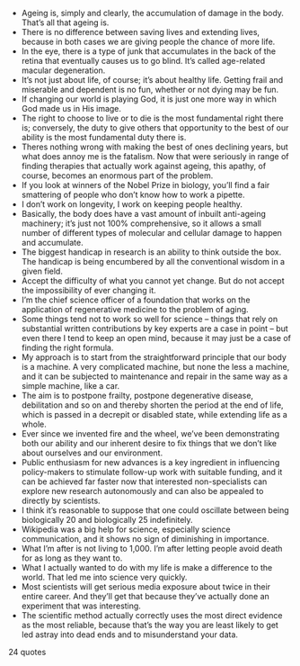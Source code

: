  - Ageing is, simply and clearly, the accumulation of damage in the body. That’s all that ageing is.
 - There is no difference between saving lives and extending lives, because in both cases we are giving people the chance of more life.
 - In the eye, there is a type of junk that accumulates in the back of the retina that eventually causes us to go blind. It’s called age-related macular degeneration.
 - It’s not just about life, of course; it’s about healthy life. Getting frail and miserable and dependent is no fun, whether or not dying may be fun.
 - If changing our world is playing God, it is just one more way in which God made us in His image.
 - The right to choose to live or to die is the most fundamental right there is; conversely, the duty to give others that opportunity to the best of our ability is the most fundamental duty there is.
 - Theres nothing wrong with making the best of ones declining years, but what does annoy me is the fatalism. Now that were seriously in range of finding therapies that actually work against ageing, this apathy, of course, becomes an enormous part of the problem.
 - If you look at winners of the Nobel Prize in biology, you’ll find a fair smattering of people who don’t know how to work a pipette.
 - I don’t work on longevity, I work on keeping people healthy.
 - Basically, the body does have a vast amount of inbuilt anti-ageing machinery; it’s just not 100% comprehensive, so it allows a small number of different types of molecular and cellular damage to happen and accumulate.
 - The biggest handicap in research is an ability to think outside the box. The handicap is being encumbered by all the conventional wisdom in a given field.
 - Accept the difficulty of what you cannot yet change. But do not accept the impossibility of ever changing it.
 - I’m the chief science officer of a foundation that works on the application of regenerative medicine to the problem of aging.
 - Some things tend not to work so well for science – things that rely on substantial written contributions by key experts are a case in point – but even there I tend to keep an open mind, because it may just be a case of finding the right formula.
 - My approach is to start from the straightforward principle that our body is a machine. A very complicated machine, but none the less a machine, and it can be subjected to maintenance and repair in the same way as a simple machine, like a car.
 - The aim is to postpone frailty, postpone degenerative disease, debilitation and so on and thereby shorten the period at the end of life, which is passed in a decrepit or disabled state, while extending life as a whole.
 - Ever since we invented fire and the wheel, we’ve been demonstrating both our ability and our inherent desire to fix things that we don’t like about ourselves and our environment.
 - Public enthusiasm for new advances is a key ingredient in influencing policy-makers to stimulate follow-up work with suitable funding, and it can be achieved far faster now that interested non-specialists can explore new research autonomously and can also be appealed to directly by scientists.
 - I think it’s reasonable to suppose that one could oscillate between being biologically 20 and biologically 25 indefinitely.
 - Wikipedia was a big help for science, especially science communication, and it shows no sign of diminishing in importance.
 - What I’m after is not living to 1,000. I’m after letting people avoid death for as long as they want to.
 - What I actually wanted to do with my life is make a difference to the world. That led me into science very quickly.
 - Most scientists will get serious media exposure about twice in their entire career. And they’ll get that because they’ve actually done an experiment that was interesting.
 - The scientific method actually correctly uses the most direct evidence as the most reliable, because that’s the way you are least likely to get led astray into dead ends and to misunderstand your data.

24 quotes